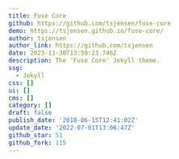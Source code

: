 ```yaml
---
title: Fuse Core
github: https://github.com/tsjensen/fuse-core
demo: https://tsjensen.github.io/fuse-core/
author: tsjensen
author_link: https://github.com/tsjensen
date: 2023-11-30T13:59:23.746Z
description: The 'Fuse Core' Jekyll theme.
ssg:
  - Jekyll
css: []
ui: []
cms: []
category: []
draft: false
publish_date: '2018-06-15T12:41:02Z'
update_date: '2022-07-01T13:06:47Z'
github_star: 51
github_fork: 115
---
```

